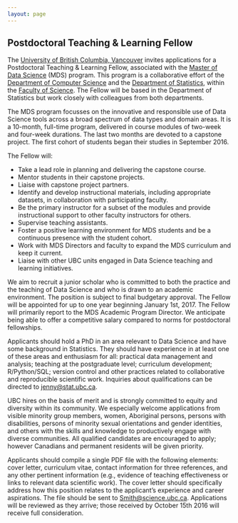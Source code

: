 ```yaml
---
layout: page
---
```


## Postdoctoral Teaching & Learning Fellow

The [University of British Columbia, Vancouver](http://www.ubc.ca/about) invites applications for a Postdoctoral Teaching & Learning Fellow, associated with the [Master of Data Science](masterdatascience.science.ubc.ca) (MDS) program.  This program is a collaborative effort of the [Department of Computer Science](https://www.cs.ubc.ca) and the [Department of Statistics](http://www.stat.ubc.ca), within the [Faculty of Science](http://science.ubc.ca).  The Fellow will be based in the Department of Statistics but work closely with colleagues from both departments.

The MDS program focusses on the innovative and responsible use of Data Science tools across a broad spectrum of data types and domain areas. It is a 10-month, full-time program, delivered in course modules of two-week and four-week durations. The last two months are devoted to a capstone project. The first cohort of students began their studies in September 2016.

The Fellow will:

 * Take a lead role in planning and delivering the capstone course.
 * Mentor students in their capstone projects.
 * Liaise with capstone project partners.
 * Identify and develop instructional materials, including appropriate datasets, in collaboration with participating faculty.
 * Be the primary instructor for a subset of the modules and provide instructional support to other faculty instructors for others.
 * Supervise teaching assistants.
 * Foster a positive learning environment for MDS students and be a continuous presence with the student cohort.
 * Work with MDS Directors and faculty to expand the MDS curriculum and keep it current.
 * Liaise with other UBC units engaged in Data Science teaching and learning initiatives. 

We aim to recruit a junior scholar who is committed to both the practice and the teaching of Data Science and who is drawn to an academic environment. 
The position is subject to final budgetary approval. The Fellow will be appointed for up to one year beginning January 1st, 2017.  The Fellow will primarily report to the MDS Academic Program Director. We anticipate being able to offer a competitive salary compared to norms for postdoctoral fellowships.

Applicants should hold a PhD in an area relevant to Data Science and have some background in Statistics. They should have experience in at least one of these areas and enthusiasm for all: practical data management and analysis; teaching at the postgraduate level; curriculum development; R/Python/SQL; version control and other practices related to collaborative and reproducible scientific work. Inquiries about qualifications  can be directed to <jenny@stat.ubc.ca>.

UBC hires on the basis of merit and is strongly committed to equity and diversity within its community. We especially welcome applications from visible minority group members, women, Aboriginal persons, persons with disabilities, persons of minority sexual orientations and gender identities, and others with the skills and knowledge to productively engage with diverse communities. All qualified candidates are encouraged to apply; however Canadians and permanent residents will be given priority.

Applicants should compile a single PDF file with the following elements: cover letter, curriculum vitae, contact information for three references, and any other pertinent information (e.g., evidence of teaching effectiveness or links to relevant data scientific work). The cover letter should specifically address how this position relates to the applicant’s experience and career aspirations. The file should be sent to <Smith@science.ubc.ca>. Applications will be reviewed as they arrive; those received by October 15th 2016 will receive full consideration.

